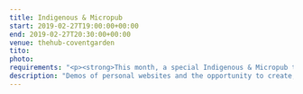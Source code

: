 ```yaml
---
title: Indigenous & Micropub
start: 2019-02-27T19:00:00+00:00
end: 2019-02-27T20:30:00+00:00
venue: thehub-coventgarden
tito:
photo:
requirements: "<p><strong>This month, a special Indigenous & Micropub themed event. <a rel='noreferrer noopener' href='https://realize.be/'>Kristof De Jaeger</a> will be in town and is interested in learning experiences and opinions about his app <a rel='noreferrer noopener' href='https://indieweb.org/Indigenous_for_Android'>Indigenous for Android</a></strong>.</p><p>For anyone new or interested in Micropub we'll be discussing that as well.</p><p>Join us anytime from 18:30 onwards at Proven Dough cafe below Hub by Premier Inn hotel in Covent Garden. The main event starts at 19:00. No need to check-in at the venue, just look out for <a rel='noreferrer noopener' href='http://ohhelloana.blog'>Ana</a>, <a rel='noreferrer noopener' href='https://calumryan.com'>Calum</a> or <a rel='noreferrer noopener' href='https://doubleloop.net'>Neil</a> usually sitting towards the back of the cafe</p><p>There are a couple of different ways you can register for Homebrew Website Club London:</p>"
description: "Demos of personal websites and the opportunity to create, update or experiment on your personal website"
---
```

